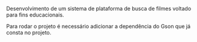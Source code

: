 Desenvolvimento de um sistema de plataforma de busca de filmes voltado para fins educacionais.

Para rodar o projeto é necessário adicionar a dependência do Gson que já consta no projeto.